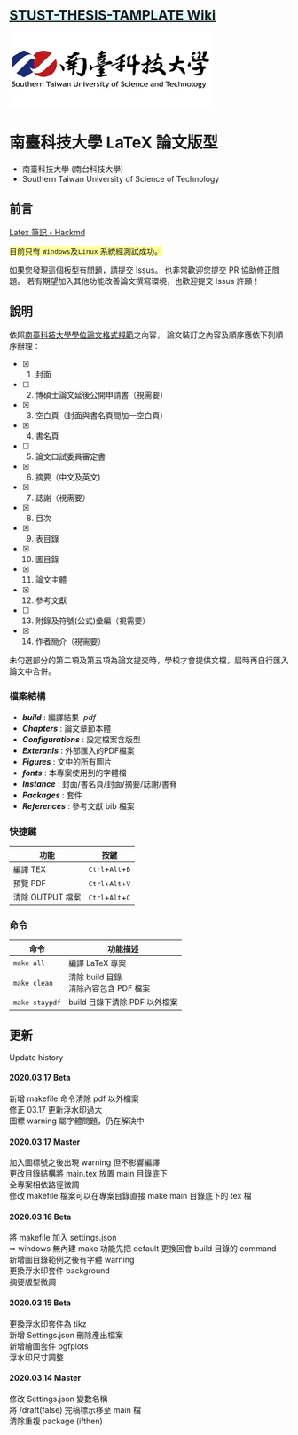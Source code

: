 <span style="background-color: #DEFFFF"><font Size="5">   [**STUST-THESIS-TAMPLATE Wiki**](https://github.com/yingchao-chen/STUST-thesis-template/wiki)</font></span>

[![](Figures/Logos/stustlargelogo.png "研究生學位考試專區")](https://academic.stust.edu.tw/tc/node/DegreeExam)

# 南臺科技大學 LaTeX 論文版型

- 南臺科技大學 (南台科技大學)
- Southern Taiwan University of Science of Technology

## 前言
[Latex 筆記 - Hackmd](https://hackmd.io/@YingChao/LaTeX/)

<span style="background-color: #FFFF99">目前只有 `Windows`及`Linux` 系統經測試成功。</span>

如果您發現這個板型有問題，請提交 Issus。
也非常歡迎您提交 PR 協助修正問題。
若有期望加入其他功能改善論文撰寫環境，也歡迎提交 Issus 許願！ 

## 說明
依照[南臺科技大學學位論文格式規範](https://academic.stust.edu.tw/tc/node/DegreeExam)之內容，
論文裝訂之內容及順序應依下列順序辦理：
- [X] 1. 封面
- [ ] 2. 博碩士論文延後公開申請書（視需要）
- [X] 3. 空白頁（封面與書名頁間加一空白頁）
- [X] 4. 書名頁
- [ ] 5. 論文口試委員審定書
- [X] 6. 摘要（中文及英文)
- [X] 7. 誌謝（視需要）
- [X] 8. 目次
- [X] 9. 表目錄
- [X] 10. 圖目錄
- [X] 11. 論文主體
- [X] 12. 參考文獻
- [ ] 13. 附錄及符號(公式)彙編（視需要）
- [X] 14. 作者簡介（視需要）

未勾選部分的第二項及第五項為論文提交時，學校才會提供文檔，屆時再自行匯入論文中合併。
### 檔案結構
* ***build*** : 編譯結果 *.pdf*
* ***Chapters*** : 論文章節本體
* ***Configurations*** : 設定檔案含版型
* ***Exteranls*** : 外部匯入的PDF檔案
* ***Figures*** : 文中的所有圖片
* ***fonts*** : 本專案使用到的字體檔
* ***Instance*** : 封面/書名頁/封面/摘要/誌謝/書脊
* ***Packages*** : 套件
* ***References*** : 參考文獻 bib 檔案

### 快捷鍵
|功能|按鍵|
|----|----|
|編譯 TEX|`Ctrl`+`Alt`+`B`|
|預覽 PDF|`Ctrl`+`Alt`+`V`|
|清除 OUTPUT 檔案|`Ctrl`+`Alt`+`C`|

### 命令
|命令|功能描述|
|----|----|
|`make all`|編譯 LaTeX 專案|
|`make clean`| 清除 build 目錄<br>清除內容包含 PDF 檔案|
|`make staypdf`| build 目錄下清除  PDF 以外檔案|

## 更新
Update history
#### 2020.03.17 Beta
新增 makefile 命令清除 pdf 以外檔案<br>
修正 03.17 更新浮水印過大<br>
圖標 warning 屬字體問題，仍在解決中

#### 2020.03.17 Master
加入圖標號之後出現 warning 但不影響編譯<br>
更改目錄結構將 main.tex 放置 main 目錄底下 <br>
全專案相依路徑微調 <br>
修改 makefile 檔案可以在專案目錄直接 make main 目錄底下的 tex 檔 

#### 2020.03.16 Beta
將 makefile 加入 settings.json <br>
➥ windows 無內建 make 功能先把 default 更換回會 build 目錄的 command <br>
新增圖目錄範例之後有字體 warning <br>
更換浮水印套件 background <br>
摘要版型微調

#### 2020.03.15 Beta
更換浮水印套件為 tikz <br>
新增 Settings.json 刪除產出檔案 <br>
新增繪圖套件 pgfplots <br>
浮水印尺寸調整

#### 2020.03.14 Master
修改 Settings.json 變數名稱<br>
將 /draft(false) 完稿標示移至 main 檔<br>
清除重複 package (ifthen)
